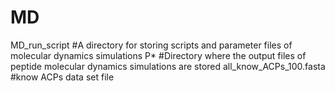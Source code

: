 # MD
MD_run_script #A directory for storing scripts and parameter files of molecular dynamics simulations
P* #Directory where the output files of peptide molecular dynamics simulations are stored
all_know_ACPs_100.fasta #know ACPs data set file

